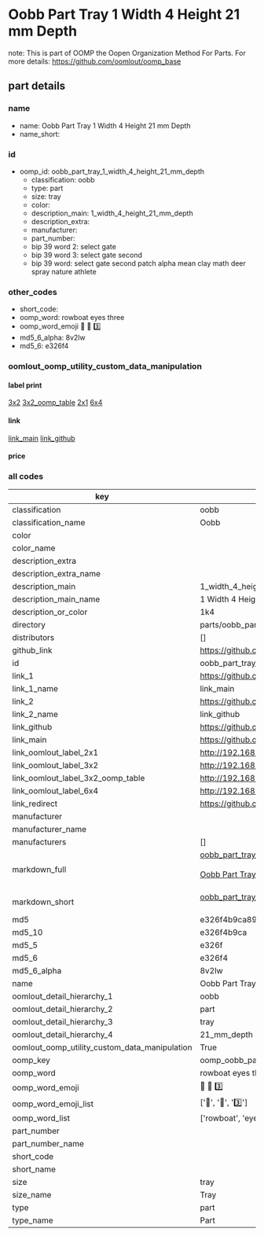 # Oobb Part Tray 1 Width 4 Height 21 mm Depth  

note: This is part of OOMP the Oopen Organization Method For Parts. For more details: https://github.com/oomlout/oomp_base

##  part details
  







### name
* name: Oobb Part Tray 1 Width 4 Height 21 mm Depth
* name_short: 
### id
* oomp_id: oobb_part_tray_1_width_4_height_21_mm_depth
  * classification: oobb
  * type: part
  * size: tray
  * color: 
  * description_main: 1_width_4_height_21_mm_depth
  * description_extra: 
  * manufacturer: 
  * part_number: 
  * bip 39 word 2: select gate
  * bip 39 word 3: select gate second
  * bip 39 word: select gate second patch alpha mean clay math deer spray nature athlete

### other_codes
* short_code: 
* oomp_word: rowboat eyes three
* oomp_word_emoji :rowboat: :eyes: :three:
* md5_6_alpha: 8v2lw
* md5_6: e326f4






### oomlout_oomp_utility_custom_data_manipulation
#### label print
[3x2](http://192.168.1.245:1112/?label=oomp%208v2lw)
[3x2_oomp_table](http://192.168.1.108:1112/?label=oomp%208v2lw)
[2x1](http://192.168.1.242:1112/?label=oomp%208v2lw)
[6x4](http://192.168.1.55:1112/?label=oomp%208v2lw)    

#### link

[link_main](https://github.com/oomlout/oomlout_oomp_version_1_messy/tree/main/parts/oobb_part_tray_1_width_4_height_21_mm_depth) [link_github](https://github.com/oomlout/oomlout_oomp_version_1_messy/tree/main/parts/oobb_part_tray_1_width_4_height_21_mm_depth)                             

#### price







### all codes 
| key | value |  
| --- | --- |  
| classification | oobb |  
| classification_name | Oobb |  
| color |  |  
| color_name |  |  
| description_extra |  |  
| description_extra_name |  |  
| description_main | 1_width_4_height_21_mm_depth |  
| description_main_name | 1 Width 4 Height 21 mm Depth |  
| description_or_color | 1k4 |  
| directory | parts/oobb_part_tray_1_width_4_height_21_mm_depth |  
| distributors | [] |  
| github_link | https://github.com/oomlout/oomlout_oomp_part_src/tree/main/parts/oobb_part_tray_1_width_4_height_21_mm_depth |  
| id | oobb_part_tray_1_width_4_height_21_mm_depth |  
| link_1 | https://github.com/oomlout/oomlout_oomp_version_1_messy/tree/main/parts/oobb_part_tray_1_width_4_height_21_mm_depth |  
| link_1_name | link_main |  
| link_2 | https://github.com/oomlout/oomlout_oomp_version_1_messy/tree/main/parts/oobb_part_tray_1_width_4_height_21_mm_depth |  
| link_2_name | link_github |  
| link_github | https://github.com/oomlout/oomlout_oomp_version_1_messy/tree/main/parts/oobb_part_tray_1_width_4_height_21_mm_depth |  
| link_main | https://github.com/oomlout/oomlout_oomp_version_1_messy/tree/main/parts/oobb_part_tray_1_width_4_height_21_mm_depth |  
| link_oomlout_label_2x1 | http://192.168.1.242:1112/?label=oomp%208v2lw |  
| link_oomlout_label_3x2 | http://192.168.1.245:1112/?label=oomp%208v2lw |  
| link_oomlout_label_3x2_oomp_table | http://192.168.1.108:1112/?label=oomp%208v2lw |  
| link_oomlout_label_6x4 | http://192.168.1.55:1112/?label=oomp%208v2lw |  
| link_redirect | https://github.com/oomlout/oomlout_oomp_version_1_messy/tree/main/parts/oobb_part_tray_1_width_4_height_21_mm_depth |  
| manufacturer |  |  
| manufacturer_name |  |  
| manufacturers | [] |  
| markdown_full | [oobb_part_tray_1_width_4_height_21_mm_depth](none)<br>[](none)<br>[Oobb Part Tray 1 Width 4 Height 21 Mm Depth](none)<br><br> |  
| markdown_short | [oobb_part_tray_1_width_4_height_21_mm_depth](none)<br><br> |  
| md5 | e326f4b9ca89054627038a0d84d8161a |  
| md5_10 | e326f4b9ca |  
| md5_5 | e326f |  
| md5_6 | e326f4 |  
| md5_6_alpha | 8v2lw |  
| name | Oobb Part Tray 1 Width 4 Height 21 mm Depth |  
| oomlout_detail_hierarchy_1 | oobb |  
| oomlout_detail_hierarchy_2 | part |  
| oomlout_detail_hierarchy_3 | tray |  
| oomlout_detail_hierarchy_4 | 21_mm_depth |  
| oomlout_oomp_utility_custom_data_manipulation | True |  
| oomp_key | oomp_oobb_part_tray_1_width_4_height_21_mm_depth |  
| oomp_word | rowboat eyes three |  
| oomp_word_emoji | :rowboat: :eyes: :three: |  
| oomp_word_emoji_list | [':rowboat:', ':eyes:', ':three:'] |  
| oomp_word_list | ['rowboat', 'eyes', 'three'] |  
| part_number |  |  
| part_number_name |  |  
| short_code |  |  
| short_name |  |  
| size | tray |  
| size_name | Tray |  
| type | part |  
| type_name | Part |  
